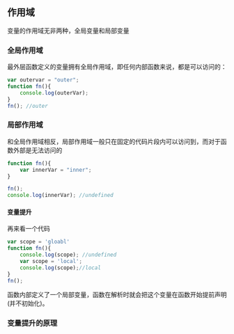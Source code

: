 ## 作用域
变量的作用域无非两种，全局变量和局部变量
### 全局作用域
最外层函数定义的变量拥有全局作用域，即任何内部函数来说，都是可以访问的：
```js
var outervar = "outer";
function fn(){
    console.log(outerVar);
}
fn(); //outer
```
### 局部作用域
和全局作用域相反，局部作用域一般只在固定的代码片段内可以访问到，而对于函数外部是无法访问的
```js
function fn(){
    var innerVar = "inner";
}

fn();
console.log(innerVar); //undefined
```
#### 变量提升
再来看一个代码
```js
var scope = 'gloabl'
function fn(){
    console.log(scope); //undefined
    var scope = 'local';
    console.log(scope);//local
}
fn();
```
函数内部定义了一个局部变量，函数在解析时就会把这个变量在函数开始提前声明(并不初始化)。
### 变量提升的原理


